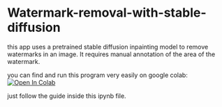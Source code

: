 # Watermark-removal-with-stable-diffusion

this app uses a pretrained stable diffusion inpainting model to remove watermarks in an image. It requires manual annotation of the area of the watermark. 

you can find and run this program very easily on google colab: 
<a target="_blank" href="https://colab.research.google.com/drive/1tebJGq0LIO25qC9kD0A5haQj8D51m-bN?usp=sharing">
  <img src="https://colab.research.google.com/assets/colab-badge.svg" alt="Open In Colab"/>
</a>

just follow the guide inside this ipynb file. 

